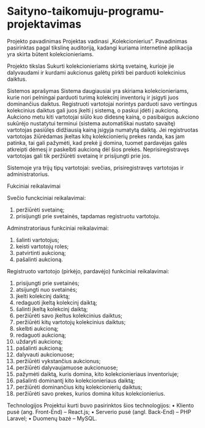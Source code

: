 # Saityno-taikomuju-programu-projektavimas


Projekto pavadinimas
Projektas vadinasi „Kolekcionierius“. Pavadinimas pasirinktas pagal tikslinę auditoriją, kadangi kuriama internetinė aplikacija yra skirta būtent kolekcionieriams.


Projekto tikslas
Sukurti kolekcionieriams skirtą svetainę, kurioje jie dalyvaudami ir kurdami aukcionus galėtų pirkti bei parduoti kolekcinius daiktus.


Sistemos aprašymas
Sistema daugiausiai yra skiriama kolekcionieriams, kurie nori pelningai parduoti turimą kolekcinį inventorių ir įsigyti juos dominančius daiktus. Registruoti vartotojai norintys parduoti savo vertingus kolekcinius daiktus gali juos įkelti į sistemą, o paskui įdėti į aukcioną. Aukciono metu kiti vartotojai siūlo kuo didesnę kainą, o pasibaigus aukciono sukūrėjo nustatytui terminui (sistema automatiškai nustato savaitę) vartotojas pasiūlęs didžiausią kainą įsigyja numatytą daiktą. Jei registruotas vartotojas žiūrėdamas įkeltas kitų kolekcionierių prekes randa, kas jam patinka, tai gali pažymėti, kad prekė jį domina, tuomet pardavėjas galės atkreipti dėmesį ir paskelbti aukcioną dėl šios prekės. Neprisiregistravęs vartotojas gali tik peržiūrėti svetainę ir prisijungti prie jos.
	
Sistemoje yra trijų tipų vartotojai: svečias, prisiregistravęs vartotojas ir administratorius.




Fukciniai reikalavimai
	
Svečio funckciniai reikalavimai:
1.	peržiūrėti svetainę;
2.	prisijungti prie svetainės, tapdamas registruotu vartotoju.

Adminstratoriaus funkciniai reikalavimai:
1.	šalinti vartotojus;
2.	keisti vartotojų roles;
3.	patvirtinti aukcioną;
4.	pašalinti aukcioną.

Registruoto vartotojo (pirkėjo, pardavėjo) funkciniai reikalavimai:
1.	prisijungti prie svetainės;
2.	atsijungti nuo svetainės;
3.	įkelti kolekcinį daiktą;
4.	redaguoti įkeltą kolekcinį daiktą;
5.	šalinti įkeltą kolekcinį daiktą;
6.	peržiūrėti savo įkeltus kolekcinius daiktus;
7.	peržiūrėti kitų vartotojų kolekcinius daiktus;
8.	skelbti aukcioną;
9.	redaguoti aukcioną; 
10.	uždaryti aukcioną;
11.	pašalinti aukcioną;
12.	dalyvauti aukcionuose;
13.	peržiūrėti vykstančius aukcionus;
14.	peržiūrėti dalyvaujamuose aukcionuose;
15.	pažymėti daiktą, kuris domina, kito kolekcionieriaus inventoriuje;
16.	pašalinti dominantį kito kolekcionieriaus daiktą;
17.	peržiūrėti dominančius kitų kolekcionierių daiktus;
18.	peržiūrėti savo prekes, kurios domina kitus kolekcionierius.


Technologijos
Projektui kurti buvo pasirinktos šios technologijos:
•	Kliento pusė (ang. Front-End) – React.js; 
•	Serverio pusė (angl. Back-End) – PHP Laravel; 
•	Duomenų bazė – MySQL.
